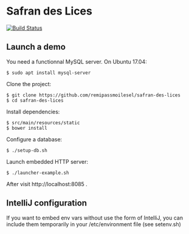 # Safran des Lices

[![Build Status](https://travis-ci.org/remipassmoilesel/safran-des-lices.svg?branch=master)](https://travis-ci.org/remipassmoilesel/safran-des-lices)

## Launch a demo

You need a functionnal MySQL server. On Ubuntu 17.04:

    $ sudo apt install mysql-server
    
Clone the project:

    $ git clone https://github.com/remipassmoilesel/safran-des-lices
    $ cd safran-des-lices
    
Install dependencies:    
    
    $ src/main/resources/static
    $ bower install
    
Configure a database:

    $ ./setup-db.sh
    
Launch embedded HTTP server:
    
	$ ./launcher-example.sh

After visit http://localhost:8085 .

## IntelliJ configuration

If you want to embed env vars without use the form of IntelliJ, you can include them 
temporarily in your /etc/environment file (see setenv.sh)